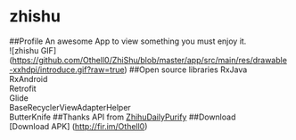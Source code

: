 # zhishu
##Profile
An awesome App to view something you must enjoy it.  
![zhishu GIF] (https://github.com/Othell0/ZhiShu/blob/master/app/src/main/res/drawable-xxhdpi/introduce.gif?raw=true)
##Open source libraries
RxJava  
RxAndroid  
Retrofit  
Glide  
BaseRecyclerViewAdapterHelper  
ButterKnife
##Thanks
API from [ZhihuDailyPurify](https://github.com/izzyleung/ZhihuDailyPurify)
##Download  
[Download APK] (http://fir.im/Othell0)

